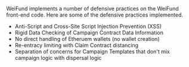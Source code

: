WeiFund implements a number of defensive practices on the WeiFund front-end code. Here are some of the defensive practices implemented.

- Anti-Script and Cross-Site Script Injection Prevention (XSS)
- Rigid Data Checking of Campaign Contract Data Information
- No direct handling of Etheruem wallets (no wallet creation)
- Re-entracy limiting with Claim Contract distancing
- Separation of concerns for Campaign Templates that don't mix campaign logic with dispersal logic
